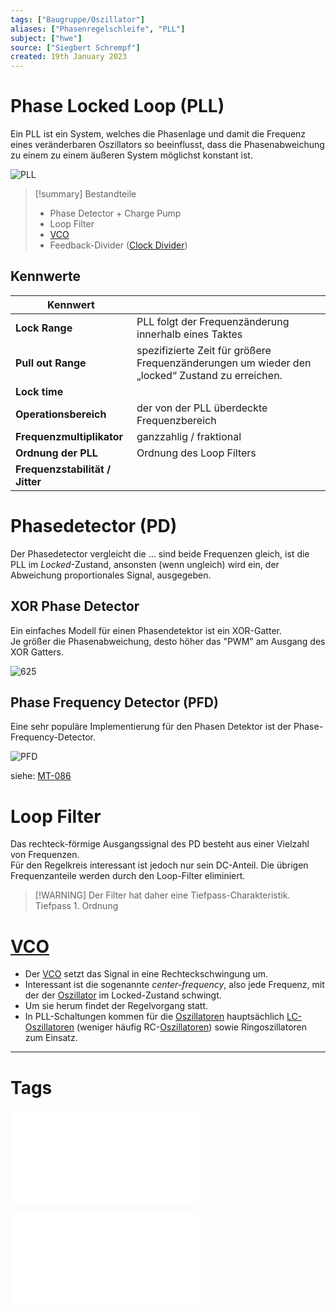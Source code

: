 ```yaml
---
tags: ["Baugruppe/Oszillator"]
aliases: ["Phasenregelschleife", "PLL"]
subject: ["hwe"]
source: ["Siegbert Schrempf"]
created: 19th January 2023
---
```


# Phase Locked Loop (PLL)

Ein PLL ist ein System, welches die Phasenlage und damit die Frequenz eines veränderbaren Oszillators so beeinflusst, dass die Phasenabweichung zu einem zu einem äußeren System möglichst konstant ist. 

![PLL](../assets/PLL.png)

> [!summary] Bestandteile
> - Phase Detector + Charge Pump
> - Loop Filter
> - [VCO](Voltage%20Controlled%20Oscillator.md)
> - Feedback-Divider ([Clock Divider](Clock%20Divider.md))

## Kennwerte

| Kennwert                        |                                                                                                |
| ------------------------------- | ---------------------------------------------------------------------------------------------- |
| **Lock Range**                  | PLL folgt der Frequenzänderung innerhalb eines Taktes                                          |
| **Pull out Range**              | spezifizierte Zeit für größere Frequenzänderungen um wieder den „locked“ Zustand zu erreichen. |
| **Lock time**                   |                                                                                                |
| **Operationsbereich**           | der von der PLL überdeckte Frequenzbereich                                                     |
| **Frequenzmultiplikator**       | ganzzahlig / fraktional                                                                        |
| **Ordnung der PLL**             | Ordnung des Loop Filters                                                                       |
| **Frequenzstabilität / Jitter** |                                                                                                |

# Phasedetector (PD)

Der Phasedetector vergleicht die … sind beide Frequenzen gleich, ist die PLL im *Locked*-Zustand, ansonsten (wenn ungleich) wird ein, der Abweichung proportionales Signal, ausgegeben.

## XOR Phase Detector

Ein einfaches Modell für einen Phasendetektor ist ein XOR-Gatter.  
Je größer die Phasenabweichung, desto höher das "PWM" am Ausgang des XOR Gatters.

![625](../assets/XOR-PD.png)

## Phase Frequency Detector (PFD)

Eine sehr populäre Implementierung für den Phasen Detektor ist der Phase-Frequency-Detector.

![PFD](../assets/PFD.png)

siehe: [MT-086](../assets/pdf/MT-086.pdf)

# Loop Filter

Das rechteck-förmige Ausgangssignal des PD besteht aus einer Vielzahl von Frequenzen.  
Für den Regelkreis interessant ist jedoch nur sein DC-Anteil. Die übrigen Frequenzanteile werden durch den Loop-Filter eliminiert.

> [!WARNING] Der Filter hat daher eine Tiefpass-Charakteristik.  
> Tiefpass 1. Ordnung

# [VCO](Voltage%20Controlled%20Oscillator.md)

- Der [VCO](Voltage%20Controlled%20Oscillator.md) setzt das Signal in eine Rechteckschwingung um.
- Interessant ist die sogenannte *center-frequency*, also jede Frequenz, mit der der [Oszillator](Clock%20Generierung.md) im Locked-Zustand schwingt.
- Um sie herum findet der Regelvorgang statt.
- In PLL-Schaltungen kommen für die [Oszillatoren](Clock%20Generierung.md) hauptsächlich [LC-Oszillatoren](LC%20Oszillatoren.md) (weniger häufig RC-[Oszillatoren](Clock%20Generierung.md)) sowie Ringoszillatoren zum Einsatz.

--- 

# Tags

![Clock_und_Reset_Generierung](../assets/pdf/Clock_und_Reset_Generierung.pdf)

![MT-086](../assets/pdf/MT-086.pdf)
